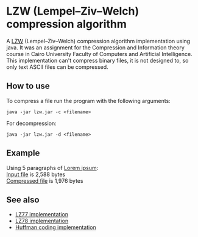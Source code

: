 # LZW (Lempel–Ziv–Welch) compression algorithm

A [LZW](https://en.wikipedia.org/wiki/LZ77_and_LZ78) (Lempel–Ziv–Welch) compression algorithm implementation using java. It was an assignment for the Compression and Information theory course in Cairo University Faculty of Computers and Artificial Intelligence.  
This implementation can't compress binary files, it is not designed to, so only text ASCII files can be compressed.

## How to use

To compress a file run the program with the following arguments:
```shell
java -jar lzw.jar -c <filename>
```

For decompression:
```shell
java -jar lzw.jar -d <filename>
```

## Example

Using 5 paragraphs of [Lorem ipsum](https://www.lipsum.com/feed/html):  
[Input file](examples/lipsum.txt) is 2,588 bytes  
[Compressed file](examples/lipsum.txt.lzw) is 1,976 bytes


## See also

- [LZ77 implementation](https://github.com/KareemMAX/lz77)
- [LZ78 implementation](https://github.com/KareemMAX/lz78)
- [Huffman coding implementation](https://github.com/mAshrafDawood/Huffman)
